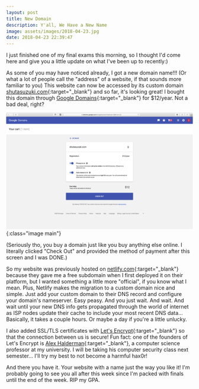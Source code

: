 ```yaml
---
layout: post
title: New Domain
description: Y'all, We Have a New Name
image: assets/images/2018-04-23.jpg
date: 2018-04-23 22:39:47
---
```


I just finished one of my final exams this morning, so I thought I'd come here and give you a little update on what I've been up to recently:)

As some of you may have noticed already, I got a new domain name!!! (Or what a lot of people call the "address" of a website, if that sounds more familiar to you) This website can now be accessed by its custom domain [shutasuzuki.com](https://shutasuzuki.com){:target="_blank"} and so far, it's looking great! I bought this domain through [Google Domains](https://domains.google){:target="_blank"} for $12/year. Not a bad deal, right?

![Google Domain Screenshot](/assets/images/2018-04-23.jpg){:class="image main"}

(Seriously tho, you buy a domain just like you buy anything else online. I literally clicked "Check Out" and provided the method of payment after this screen and I was DONE.)

So my website was previously hosted on [netlify.com](https://netlify.com){:target="_blank"} because they gave me a free subdomain when I first deployed it on their platform, but I wanted something a little more "official", if you know what I mean. Plus, Netlify makes the migration to a custom domain nice and simple. Just add your custom domain to their DNS record and configure your domain's nameserver. Easy peasy. And you just wait. And wait. And wait until your new DNS info gets propagated through the world of internet as ISP nodes update their cache to include your most recent DNS data... Basically, it takes a couple hours. Or maybe a day if you're a little unlucky.

I also added SSL/TLS certificates with [Let's Encrypt](https://letsencrypt.org){:target="_blank"} so that the connection between us is secure! Fun fact: one of the founders of Let's Encrypt is [Alex Halderman](https://jhalderm.com){:target="_blank"}, a computer science professor at my university. I will be taking his computer security class next semester... I'll try my best to not become a harmful hax0r! 

And there you have it. Your website with a name just the way you like it! I'm probably going to see you all after this week since I'm packed with finals until the end of the week. RIP my GPA.